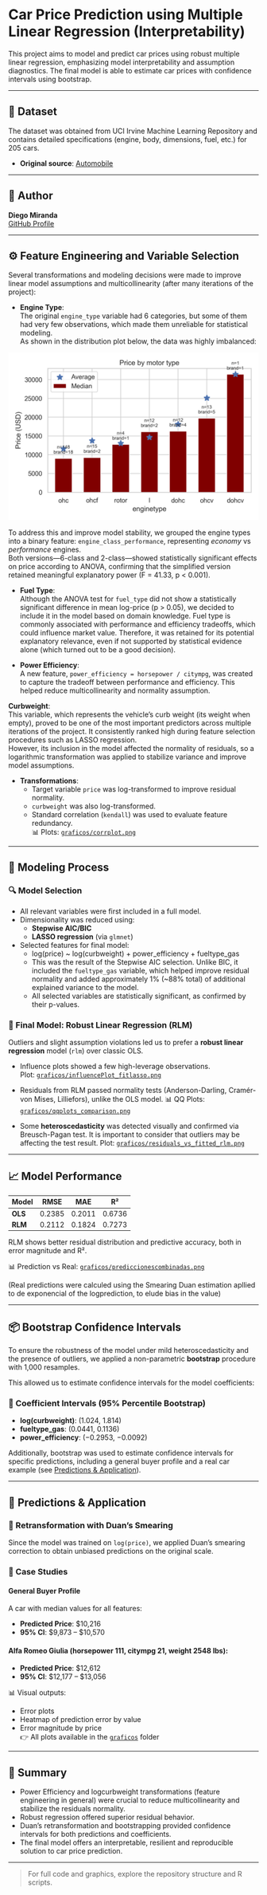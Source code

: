 # Car Price Prediction using Multiple Linear Regression (Interpretability)

This project aims to model and predict car prices using robust multiple linear regression, emphasizing model interpretability and assumption diagnostics. The final model is able to estimate car prices with confidence intervals using bootstrap.

---

## 📁 Dataset

The dataset was obtained from UCI Irvine Machine Learning Repository and contains detailed specifications (engine, body, dimensions, fuel, etc.) for 205 cars.

- **Original source**: [Automobile](https://archive.ics.uci.edu/dataset/10/automobile)

---

## 👤 Author

**Diego Miranda**  
[GitHub Profile](https://github.com/DiegoMirandaDS)

---

## ⚙️ Feature Engineering and Variable Selection

Several transformations and modeling decisions were made to improve linear model assumptions and multicollinearity (after many iterations of the project):

- **Engine Type**:  
  The original `engine_type` variable had 6 categories, but some of them had very few observations, which made them unreliable for statistical modeling.  
As shown in the distribution plot below, the data was highly imbalanced:

![Engine Type Distribution](graficos/engine_price_todos.png)

  To address this and improve model stability, we grouped the engine types into a binary feature: `engine_class_performance`, representing *economy* vs *performance* engines.  
Both versions—6-class and 2-class—showed statistically significant effects on price according to ANOVA, confirming that the simplified version retained meaningful explanatory power (F = 41.33, p < 0.001).

- **Fuel Type**:  
  Although the ANOVA test for `fuel_type` did not show a statistically significant difference in mean log-price (p > 0.05), we decided to include it in the model based on domain knowledge. Fuel type is commonly associated with performance and efficiency tradeoffs, which could influence market value. Therefore, it was retained for its potential explanatory relevance, even if not supported by statistical evidence alone (which turned out to be a good decision).

- **Power Efficiency**:  
  A new feature, `power_efficiency = horsepower / citympg`, was created to capture the tradeoff between performance and efficiency. This helped reduce multicollinearity and normality assumption.

**Curbweight**:  
  This variable, which represents the vehicle’s curb weight (its weight when empty), proved to be one of the most important predictors across multiple iterations of the project. It consistently ranked high during feature selection procedures such as LASSO regression.  
However, its inclusion in the model affected the normality of residuals, so a logarithmic transformation was applied to stabilize variance and improve model assumptions.


- **Transformations**:
  - Target variable `price` was log-transformed to improve residual normality.
  - `curbweight` was also log-transformed.
  - Standard correlation (`kendall`) was used to evaluate feature redundancy.  
    📊 Plots: [`graficos/corrplot.png`](graficos/corrplot.png)

---

## 🧪 Modeling Process

### 🔍 Model Selection

- All relevant variables were first included in a full model.
- Dimensionality was reduced using:
  - **Stepwise AIC/BIC**
  - **LASSO regression** (via `glmnet`)
- Selected features for final model:
  - log(price) ~ log(curbweight) + power_efficiency + fueltype_gas
  - This was the result of the Stepwise AIC selection. Unlike BIC, it included the `fueltype_gas` variable, which helped improve residual normality and added approximately 1% (~88% total) of additional explained variance to the model.
  - All selected variables are statistically significant, as confirmed by their p-values.

### 📌 Final Model: Robust Linear Regression (RLM)

Outliers and slight assumption violations led us to prefer a **robust linear regression** model (`rlm`) over classic OLS.

- Influence plots showed a few high-leverage observations.  
Plot: [`graficos/influencePlot_fitlasso.png`](graficos/influencePlot_fitlasso.png)

- Residuals from RLM passed normality tests (Anderson-Darling, Cramér-von Mises, Lilliefors), unlike the OLS model.
📊 QQ Plots: [`graficos/qqplots_comparison.png`](graficos/qqplots_comparison.png)

- Some **heteroscedasticity** was detected visually and confirmed via Breusch-Pagan test. It is important to consider that outliers may be affecting the test result.
Plot: [`graficos/residuals_vs_fitted_rlm.png`](graficos/residuals_vs_fitted_rlm.png)

---

## 📈 Model Performance

| Model | RMSE | MAE | R² |
|-------|------|-----|-----|
| **OLS** | 0.2385 | 0.2011 | 0.6736 |
| **RLM** | 0.2112 | 0.1824 | 0.7273 |

RLM shows better residual distribution and predictive accuracy, both in error magnitude and R².  

📊 Prediction vs Real: [`graficos/prediccionescombinadas.png`](graficos/prediccionescombinadas.png)

(Real predictions were calculed using the Smearing Duan estimation apllied to de exponencial of the logprediction, to elude bias in the value)

---

## 📦 Bootstrap Confidence Intervals

To ensure the robustness of the model under mild heteroscedasticity and the presence of outliers, we applied a non-parametric **bootstrap** procedure with 1,000 resamples.

This allowed us to estimate confidence intervals for the model coefficients:

### 📌 Coefficient Intervals (95% Percentile Bootstrap)

- **log(curbweight)**: (1.024, 1.814)  
- **fueltype_gas**: (0.0441, 0.1136)  
- **power_efficiency**: (−0.2953, −0.0092)

Additionally, bootstrap was used to estimate confidence intervals for specific predictions, including a general buyer profile and a real car example (see [Predictions & Application](#-predictions--application)).

---

## 🚗 Predictions & Application

### 🔁 Retransformation with Duan’s Smearing

Since the model was trained on `log(price)`, we applied Duan’s smearing correction to obtain unbiased predictions on the original scale.

### 🎯 Case Studies

#### General Buyer Profile  
A car with median values for all features:
- **Predicted Price**: \$10,216  
- **95% CI**: \$9,873 – \$10,570

#### Alfa Romeo Giulia (horsepower 111, citympg 21, weight 2548 lbs):
- **Predicted Price**: \$12,612  
- **95% CI**: \$12,177 – \$13,056

📊 Visual outputs:
- Error plots  
- Heatmap of prediction error by value  
- Error magnitude by price  
👉 All plots available in the [`graficos`](graficos) folder

---

## 🧾 Summary

- Power Efficiency and logcurbweight transformations (feature engineering in general) were crucial to reduce multicollinearity and stabilize the residuals normality.
- Robust regression offered superior residual behavior.
- Duan’s retransformation and bootstrapping provided confidence intervals for both predictions and coefficients.
- The final model offers an interpretable, resilient and reproducible solution to car price prediction.

---

> For full code and graphics, explore the repository structure and R scripts.
